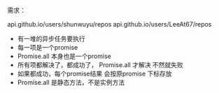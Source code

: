 需求：

api.github.io/users/shunwuyu/repos
api.github.io/users/LeeAt67/repos

- 有一堆的异步任务要执行
- 每一项是一个promise
- Promise.all 本身也是一个promise
- 所有项都解决了，都成功了， Promise.all 才解决
    不然就失败
- 如果都成功，每个promise结果  会按原promise 下标存放
- Promise.all 是静态方法，不是实例方法